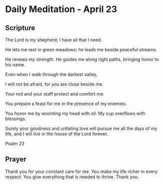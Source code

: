 # Daily Meditation - April 23

## Scripture


The Lord is my shepherd;
I have all that I need.

He lets me rest in green meadows;
he leads me beside peaceful streams.

He renews my strength.
He guides me along right paths,
bringing honor to his name.

Even when I walk
through the darkest valley,

I will not be afraid,
for you are close beside me.

Your rod and your staff
protect and comfort me.

You prepare a feast for me
in the presence of my enemies.

You honor me by anointing my head with oil.
My cup overflows with blessings.

Surely your goodness and unfailing love will pursue me
all the days of my life,
and I will live in the house of the Lord
forever.

Psalm 23


## Prayer

Thank you for your constant care for me. You make my life richer in every
respect.  You give everything that is needed to thrive.  Thank you.

